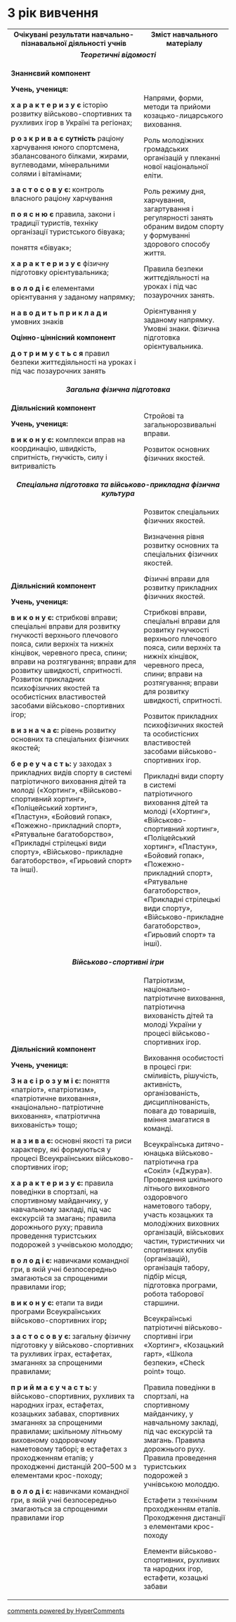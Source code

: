 <div id="hypercomments_widget" class="js-hypercomments-widget invisible"></div>

3 рік вивчення
=============================

<table>
  <body>
    <tr>
<td align="center" width="60%"><strong>Очікувані результати навчально-пізнавальної діяльності учнів</strong></td>
<td align="center" width="40%"><strong>Зміст навчального матеріалу</strong></td>
    </tr>
<tr class="even">
                <td align="center" colspan="2"><em><strong>Теоретичні відомості</strong></em></td>
            </tr>
            <tr class="odd">
                <td align="left">
                    <p><strong>Знаннєвий компонент</strong></p>
                    <p><strong>Учень, учениця:</strong></p>
                    <p><strong>х а р а к т е р и з у є</strong> історію розвитку військово-спортивних та рухливих ігор в Україні та регіонах;</p>
                    <p><strong>р о з к р и в а є сутність</strong> раціону харчування юного спортсмена, збалансованого білками, жирами, вуглеводами, мінеральними солями і вітамінами;</p>
                    <p><strong>з а с т о с о в у є:</strong> контроль власного раціону харчування</p>
                    <p><strong>п о я с н ю є</strong> правила, закони і традиції туристів, техніку організації туристського бівуака;</p>
                    <p>поняття «бівуак»;</p>
                    <p><strong>х а р а к т е р и з у є</strong> фізичну підготовку орієнтувальника;</p>
                    <p><strong>в о л о д і є</strong> елементами орієнтування у заданому напрямку;</p>
                    <p><strong>н а в о д и т ь п р и к л а д и</strong> умовних знаків</p>
                    <p><strong>Оцінно-ціннісний компонент</strong></p>
                    <p><strong>д о т р и м у є т ь с я</strong> правил безпеки життєдіяльності на уроках і під час позаурочних занять</p>
                </td>
                <td align="left">
                    <p>Напрями, форми, методи та прийоми козацько-лицарського виховання.</p>
                    <p>Роль молодіжних громадських організацій у плеканні нової національної еліти.</p>
                    <p>Роль режиму дня, харчування, загартування і регулярності занять обраним видом спорту у формуванні здорового способу життя.</p>
                    <p>Правила безпеки життєдіяльності на уроках і під час позаурочних занять.</p>
                    <p>Орієнтування у заданому напрямку. Умовні знаки. Фізична підготовка орієнтувальника.</p>
                </td>
            </tr>
            <tr class="even">
                <td align="center" colspan="2"><em><strong>Загальна фізична підготовка</strong></em></td>
            </tr>
            <tr class="odd">
                <td align="left">
                    <p><strong>Діяльнісний компонент</strong></p>
                    <p><strong>Учень, учениця:</strong></p>
                    <p><strong>в и к о н у є:</strong> комплекси вправ на координацію, швидкість, спритність, гнучкість, силу і витривалість</p>
                </td>
                <td align="left">
                    <p>Стройові та загальнорозвивальні вправи.</p>
                    <p>Розвиток основних фізичних якостей.</p>
                </td>
            </tr>
            <tr class="even">
                <td align="center" colspan="2"><em><strong>Спеціальна підготовка та військово-прикладна фізична культура</strong></em></td>
            </tr>
            <tr class="odd">
                <td align="left">
                    <p><strong>Діяльнісний компонент</strong></p>
                    <p><strong>Учень, учениця:</strong></p>
                    <p><strong>в и к о н у є:</strong> стрибкові вправи; спеціальні вправи для розвитку гнучкості верхнього плечового пояса, сили верхніх та нижніх кінцівок, черевного преса, спини; вправи на розтягування; вправи для розвитку швидкості, спритності. Розвиток прикладних психофізичних якостей та особистісних властивостей засобами військово-спортивних ігор;</p>
                    <p><strong>в и з н а ч а є:</strong> рівень розвитку основних та спеціальних фізичних якостей;</p>
                    <p><strong>б е р е у ч а с т ь:</strong> у заходах з прикладних видів спорту в системі патріотичного виховання дітей та молоді («Хортинг», «Військово-спортивний хортинг», «Поліцейський хортинг», «Пластун», «Бойовий гопак», «Пожежно-прикладний спорт», «Рятувальне багатоборство», «Прикладні стрілецькі види спорту», «Військово-прикладне багатоборство», «Гирьовий спорт» та інші).</p>
                </td>
                <td align="left">
                    <p>Розвиток спеціальних фізичних якостей.</p>
                    <p>Визначення рівня розвитку основних та спеціальних фізичних якостей.</p>
                    <p>Фізичні вправи для розвитку прикладних фізичних якостей.</p>
                    <p>Стрибкові вправи, спеціальні вправи для розвитку гнучкості верхнього плечового пояса, сили верхніх та нижніх кінцівок, черевного преса, спини; вправи на розтягування; вправи для розвитку швидкості, спритності.</p>
                    <p>Розвиток прикладних психофізичних якостей та особистісних властивостей засобами військово-спортивних ігор.</p>
                    <p>Прикладні види спорту в системі патріотичного виховання дітей та молоді («Хортинг», «Військово-спортивний хортинг», «Поліцейський хортинг», «Пластун», «Бойовий гопак», «Пожежно-прикладний спорт», «Рятувальне багатоборство», «Прикладні стрілецькі види спорту», «Військово-прикладне багатоборство», «Гирьовий спорт» та інші).</p>
                </td>
            </tr>
            <tr class="even">
                <td align="center" colspan="2"><em><strong>Військово-спортивні ігри</strong></em></td>
            </tr>
            <tr class="odd">
                <td align="left">
                    <p><strong>Діяльнісний компонент</strong></p>
                    <p><strong>Учень, учениця:</strong></p>
                    <p><strong>З н а є і р о з у м і є:</strong> поняття «патріот», «патріотизм», «патріотичне виховання», «національно-патріотичне виховання», «патріотична вихованість» тощо;</p>
                    <p><strong>н а з и в а є:</strong> основні якості та риси характеру, які формуються у процесі Всеукраїнських військово-спортивних ігор;</p>
                    <p><strong>х а р а к т е р и з у є:</strong> правила поведінки в спортзалі, на спортивному майданчику, у навчальному закладі, під час екскурсій та змагань; правила дорожнього руху; правила проведення туристських подорожей з учнівською молоддю;</p>
                    <p><strong>в о л о д і є:</strong> навичками командної гри, в якій учні безпосередньо змагаються за спрощеними правилами ігор;</p>
                    <p><strong>в и к о н у є:</strong> етапи та види програми Всеукраїнських військово-спортивних ігор<strong>;</strong></p>
                    <p><strong>з а с т о с о в у є:</strong> загальну фізичну підготовку у військово-спортивних та рухливих іграх, естафетах, змаганнях за спрощеними правилами;</p>
                    <p><strong>п р и й м а є у ч а с т ь:</strong> у військово-спортивних, рухливих та народних іграх, естафетах, козацьких забавах, спортивних змаганнях за спрощеними правилами; шкільному літньому виховному оздоровчому наметовому таборі; в естафетах з проходженням етапів; у проходженні дистанцій 200–500 м з елементами крос-походу;</p>
                    <p><strong>в о л о д і є:</strong> навичками командної гри, в якій учні безпосередньо змагаються за спрощеними правилами ігор</p>
                </td>
                <td align="left">
                    <p>Патріотизм, національно-патріотичне виховання, патріотична вихованість дітей та молоді України у процесі військово-спортивних ігор.</p>
                    <p>Виховання особистості в процесі гри: сміливість, рішучість, активність, організованість, дисциплінованість, повага до товаришів, вміння змагатися в команді.</p>
                    <p>Всеукраїнська дитячо-юнацька військово-патріотична гра «Сокіл» («Джура»). Проведення шкільного літнього виховного оздоровчого наметового табору, участь козацьких та молодіжних виховних організацій, військових частин, туристичних чи спортивних клубів (організацій), організація табору, підбір місця, підготовка програми, робота таборової старшини.</p>
                    <p>Всеукраїнські патріотичні військово-спортивні ігри «Хортинг», «Козацький гарт», «Школа безпеки», «Сheck point» тощо.</p>
                    <p>Правила поведінки в спортзалі, на спортивному майданчику, у навчальному закладі, під час екскурсій та змагань. Правила дорожнього руху. Правила проведення туристських подорожей з учнівською молоддю.</p>
                    <p>Естафети з технічним проходженням етапів. Проходження дистанції з елементами крос-походу</p>
                    <p>Елементи військово-спортивних, рухливих та народних ігор, естафети, козацькі забави</p>
                </td>
            </tr>
  </body>
</table>

<div class="js-hypercomments-container">
    <a href="http://hypercomments.com" class="hc-link" title="comments widget">comments powered by HyperComments</a>
</div>